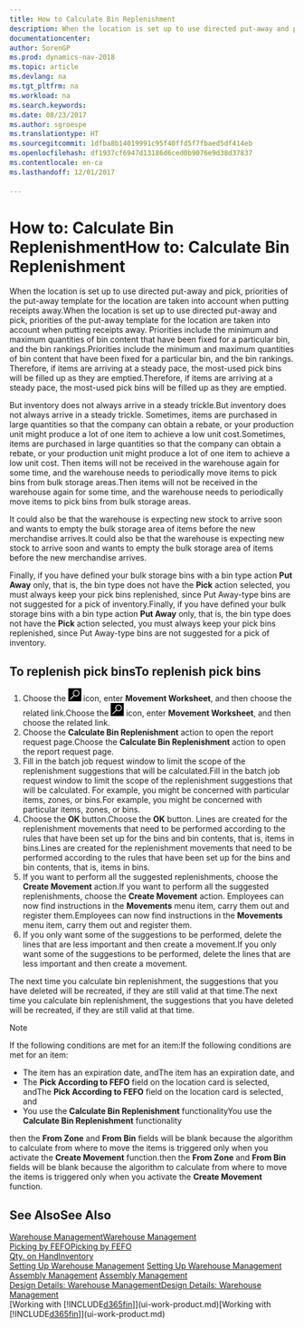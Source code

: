 ```yaml
---
title: How to Calculate Bin Replenishment
description: When the location is set up to use directed put-away and pick, priorities of the put-away template for the location are taken into account when putting receipts away.
documentationcenter: 
author: SorenGP
ms.prod: dynamics-nav-2018
ms.topic: article
ms.devlang: na
ms.tgt_pltfrm: na
ms.workload: na
ms.search.keywords: 
ms.date: 08/23/2017
ms.author: sgroespe
ms.translationtype: HT
ms.sourcegitcommit: 1dfba8b14019991c95f40ffd5f7fbaed5df414eb
ms.openlocfilehash: df1937cf6947d13186d6ced0b9076e9d38d37837
ms.contentlocale: en-ca
ms.lasthandoff: 12/01/2017

---
```

# <a name="how-to-calculate-bin-replenishment"></a><span data-ttu-id="f4961-103">How to: Calculate Bin Replenishment</span><span class="sxs-lookup"><span data-stu-id="f4961-103">How to: Calculate Bin Replenishment</span></span>
<span data-ttu-id="f4961-104">When the location is set up to use directed put-away and pick, priorities of the put-away template for the location are taken into account when putting receipts away.</span><span class="sxs-lookup"><span data-stu-id="f4961-104">When the location is set up to use directed put-away and pick, priorities of the put-away template for the location are taken into account when putting receipts away.</span></span> <span data-ttu-id="f4961-105">Priorities include the minimum and maximum quantities of bin content that have been fixed for a particular bin, and the bin rankings.</span><span class="sxs-lookup"><span data-stu-id="f4961-105">Priorities include the minimum and maximum quantities of bin content that have been fixed for a particular bin, and the bin rankings.</span></span> <span data-ttu-id="f4961-106">Therefore, if items are arriving at a steady pace, the most-used pick bins will be filled up as they are emptied.</span><span class="sxs-lookup"><span data-stu-id="f4961-106">Therefore, if items are arriving at a steady pace, the most-used pick bins will be filled up as they are emptied.</span></span>  

<span data-ttu-id="f4961-107">But inventory does not always arrive in a steady trickle.</span><span class="sxs-lookup"><span data-stu-id="f4961-107">But inventory does not always arrive in a steady trickle.</span></span> <span data-ttu-id="f4961-108">Sometimes, items are purchased in large quantities so that the company can obtain a rebate, or your production unit might produce a lot of one item to achieve a low unit cost.</span><span class="sxs-lookup"><span data-stu-id="f4961-108">Sometimes, items are purchased in large quantities so that the company can obtain a rebate, or your production unit might produce a lot of one item to achieve a low unit cost.</span></span> <span data-ttu-id="f4961-109">Then items will not be received in the warehouse again for some time, and the warehouse needs to periodically move items to pick bins from bulk storage areas.</span><span class="sxs-lookup"><span data-stu-id="f4961-109">Then items will not be received in the warehouse again for some time, and the warehouse needs to periodically move items to pick bins from bulk storage areas.</span></span>  

<span data-ttu-id="f4961-110">It could also be that the warehouse is expecting new stock to arrive soon and wants to empty the bulk storage area of items before the new merchandise arrives.</span><span class="sxs-lookup"><span data-stu-id="f4961-110">It could also be that the warehouse is expecting new stock to arrive soon and wants to empty the bulk storage area of items before the new merchandise arrives.</span></span>  

<span data-ttu-id="f4961-111">Finally, if you have defined your bulk storage bins with a bin type action **Put Away** only, that is, the bin type does not have the **Pick** action selected, you must always keep your pick bins replenished, since Put Away-type bins are not suggested for a pick of inventory.</span><span class="sxs-lookup"><span data-stu-id="f4961-111">Finally, if you have defined your bulk storage bins with a bin type action **Put Away** only, that is, the bin type does not have the **Pick** action selected, you must always keep your pick bins replenished, since Put Away-type bins are not suggested for a pick of inventory.</span></span>  

## <a name="to-replenish-pick-bins"></a><span data-ttu-id="f4961-112">To replenish pick bins</span><span class="sxs-lookup"><span data-stu-id="f4961-112">To replenish pick bins</span></span>  
1.  <span data-ttu-id="f4961-113">Choose the ![Search for Page or Report](media/ui-search/search_small.png "Search for Page or Report icon") icon, enter **Movement Worksheet**, and then choose the related link.</span><span class="sxs-lookup"><span data-stu-id="f4961-113">Choose the ![Search for Page or Report](media/ui-search/search_small.png "Search for Page or Report icon") icon, enter **Movement Worksheet**, and then choose the related link.</span></span>  
2.  <span data-ttu-id="f4961-114">Choose the **Calculate Bin Replenishment** action to open the report request page.</span><span class="sxs-lookup"><span data-stu-id="f4961-114">Choose the **Calculate Bin Replenishment** action to open the report request page.</span></span>  
3.  <span data-ttu-id="f4961-115">Fill in the batch job request window to limit the scope of the replenishment suggestions that will be calculated.</span><span class="sxs-lookup"><span data-stu-id="f4961-115">Fill in the batch job request window to limit the scope of the replenishment suggestions that will be calculated.</span></span> <span data-ttu-id="f4961-116">For example, you might be concerned with particular items, zones, or bins.</span><span class="sxs-lookup"><span data-stu-id="f4961-116">For example, you might be concerned with particular items, zones, or bins.</span></span>  
4.  <span data-ttu-id="f4961-117">Choose the **OK** button.</span><span class="sxs-lookup"><span data-stu-id="f4961-117">Choose the **OK** button.</span></span> <span data-ttu-id="f4961-118">Lines are created for the replenishment movements that need to be performed according to the rules that have been set up for the bins and bin contents, that is, items in bins.</span><span class="sxs-lookup"><span data-stu-id="f4961-118">Lines are created for the replenishment movements that need to be performed according to the rules that have been set up for the bins and bin contents, that is, items in bins.</span></span>  
5.  <span data-ttu-id="f4961-119">If you want to perform all the suggested replenishments, choose the **Create Movement** action.</span><span class="sxs-lookup"><span data-stu-id="f4961-119">If you want to perform all the suggested replenishments, choose the **Create Movement** action.</span></span> <span data-ttu-id="f4961-120">Employees can now find instructions in the **Movements** menu item, carry them out and register them.</span><span class="sxs-lookup"><span data-stu-id="f4961-120">Employees can now find instructions in the **Movements** menu item, carry them out and register them.</span></span>  
6.  <span data-ttu-id="f4961-121">If you only want some of the suggestions to be performed, delete the lines that are less important and then create a movement.</span><span class="sxs-lookup"><span data-stu-id="f4961-121">If you only want some of the suggestions to be performed, delete the lines that are less important and then create a movement.</span></span>  

<span data-ttu-id="f4961-122">The next time you calculate bin replenishment, the suggestions that you have deleted will be recreated, if they are still valid at that time.</span><span class="sxs-lookup"><span data-stu-id="f4961-122">The next time you calculate bin replenishment, the suggestions that you have deleted will be recreated, if they are still valid at that time.</span></span>  

> [!NOTE]  
>  <span data-ttu-id="f4961-123">If the following conditions are met for an item:</span><span class="sxs-lookup"><span data-stu-id="f4961-123">If the following conditions are met for an item:</span></span>  
>   
>  -   <span data-ttu-id="f4961-124">The item has an expiration date, and</span><span class="sxs-lookup"><span data-stu-id="f4961-124">The item has an expiration date, and</span></span>  
> -   <span data-ttu-id="f4961-125">The **Pick According to FEFO** field on the location card is selected, and</span><span class="sxs-lookup"><span data-stu-id="f4961-125">The **Pick According to FEFO** field on the location card is selected, and</span></span>  
> -   <span data-ttu-id="f4961-126">You use the **Calculate Bin Replenishment** functionality</span><span class="sxs-lookup"><span data-stu-id="f4961-126">You use the **Calculate Bin Replenishment** functionality</span></span>  
>   
>  <span data-ttu-id="f4961-127">then the **From Zone** and **From Bin** fields will be blank because the algorithm to calculate from where to move the items is triggered only when you activate the **Create Movement** function.</span><span class="sxs-lookup"><span data-stu-id="f4961-127">then the **From Zone** and **From Bin** fields will be blank because the algorithm to calculate from where to move the items is triggered only when you activate the **Create Movement** function.</span></span>  

## <a name="see-also"></a><span data-ttu-id="f4961-128">See Also</span><span class="sxs-lookup"><span data-stu-id="f4961-128">See Also</span></span>  
[<span data-ttu-id="f4961-129">Warehouse Management</span><span class="sxs-lookup"><span data-stu-id="f4961-129">Warehouse Management</span></span>](warehouse-manage-warehouse.md)  
[<span data-ttu-id="f4961-130">Picking by FEFO</span><span class="sxs-lookup"><span data-stu-id="f4961-130">Picking by FEFO</span></span>](warehouse-picking-by-fefo.md)  
[<span data-ttu-id="f4961-131">Qty. on Hand</span><span class="sxs-lookup"><span data-stu-id="f4961-131">Inventory</span></span>](inventory-manage-inventory.md)  
<span data-ttu-id="f4961-132">[Setting Up Warehouse Management](warehouse-setup-warehouse.md)   </span><span class="sxs-lookup"><span data-stu-id="f4961-132">[Setting Up Warehouse Management](warehouse-setup-warehouse.md)   </span></span>  
<span data-ttu-id="f4961-133">[Assembly Management](assembly-assemble-items.md)  </span><span class="sxs-lookup"><span data-stu-id="f4961-133">[Assembly Management](assembly-assemble-items.md)  </span></span>  
[<span data-ttu-id="f4961-134">Design Details: Warehouse Management</span><span class="sxs-lookup"><span data-stu-id="f4961-134">Design Details: Warehouse Management</span></span>](design-details-warehouse-management.md)  
<span data-ttu-id="f4961-135">[Working with [!INCLUDE[d365fin](includes/d365fin_md.md)]](ui-work-product.md)</span><span class="sxs-lookup"><span data-stu-id="f4961-135">[Working with [!INCLUDE[d365fin](includes/d365fin_md.md)]](ui-work-product.md)</span></span>


